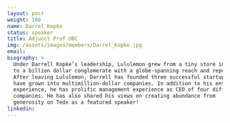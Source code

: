 ```yaml
---
layout: post
weight: 100
name: Darrel Kopke
status: speaker
title: Adjunct Prof UBC
img: /assets/images/members/Darrel_Kopke.jpg
email: 
biography: >
  Under Darrell Kopke’s leadership, Lululemon grew from a tiny store in Kitsilano
  to a billion dollar conglomerate with a globe-spanning reach and reputation.
  After leaving Lululemon, Darrell has founded three successful startups which
  have grown into multimillion-dollar companies. In addition to his entrepreneurial
  experience, he has prolific management experience as CEO of four different
  companies. He has also shared his views on creating abundance from
  generosity on Tedx as a featured speaker!
linkedin: 
---
```

